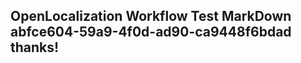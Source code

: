 <properties
ms.topic="hero-topic1"
ms.test1="hero-topic"
ms.test2="test"/>

## OpenLocalization Workflow Test MarkDown abfce604-59a9-4f0d-ad90-ca9448f6bdad thanks!
